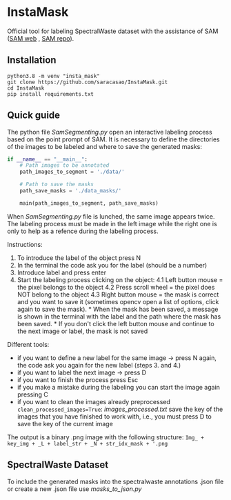 # InstaMask 

Official tool for labeling SpectralWaste dataset with the assistance of SAM ([SAM web](https://segment-anything.com/) , [SAM repo](https://github.com/facebookresearch/segment-anything)).


## Installation

```
python3.8 -m venv "insta_mask"
git clone https://github.com/saracasao/InstaMask.git
cd InstaMask
pip install requirements.txt
```

## Quick guide 

The python file _SamSegmenting.py_ open an interactive labeling process based on the point prompt of SAM. It is necessary to define the directories of the images to be labeled and where to save the generated masks:

```python
if __name__ == "__main__":
    # Path images to be annotated
    path_images_to_segment = './data/'

    # Path to save the masks
    path_save_masks = './data_masks/'

    main(path_images_to_segment, path_save_masks)
```

When _SamSegmenting.py_ file is lunched, the same image appears twice. The labeling process must be made in the left image while the right one is only to help as a refence during the labeling process.

Instructions:
1. To introduce the label of the object press N 
2. In the terminal the code ask you for the label (should be a number)
3. Introduce label and press enter
4. Start the labeling process clicking on the object:
    4.1 Left button mouse = the pixel belongs to the object
    4.2 Press scroll wheel = the pixel does NOT belong to the object
    4.3 Right button mouse = the mask is correct and you want to save it (sometimes opencv open a list of options, click again to save the mask). 
        * When the mask has been saved, a message is shown in the terminal with the label and the path where the mask has been saved.
        * If you don't click the left button mouse and continue to the next image or label, the mask is not saved

Different tools:
* if you want to define a new label for the same image -> press N again, the code ask you again for the new label (steps 3. and 4.)
* if you want to label the next image -> press D
* if you want to finish the process press Esc
* if you make a mistake during the labeling you can start the image again pressing C 
* if you want to clean the images already preprocessed `clean_processed_images=True`:
  _images_processed.txt_ save the key of the images that you have finished to work with, i.e., you must press D to save the key of the current image

The output is a binary .png image with the following structure: `Img_ + key_img + _L + label_str + _N + str_idx_mask + '.png`

## SpectralWaste Dataset 

To include the generated masks into the spectralwaste annotations .json file or create a new .json file use _masks_to_json.py_
